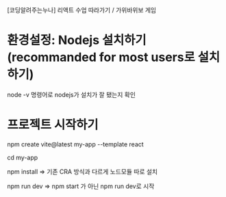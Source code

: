 [코딩알려주는누나] 리액트 수업 따라가기 / 가위바위보 게임

# 환경설정: Nodejs 설치하기 (recommanded for most users로 설치하기)  

node -v 명령어로 nodejs가 설치가 잘 됐는지 확인

# 프로젝트 시작하기
npm create vite@latest my-app --template react  

cd my-app  

npm install   => 기존 CRA 방식과 다르게 노드모듈 따로 설치  

npm run dev   => npm start 가 아닌 npm run dev로 시작
